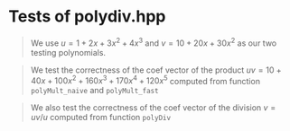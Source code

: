 
# Tests of polydiv.hpp

> We use $u = 1 + 2x + 3x^2 + 4x^3$ and $v = 10 + 20x + 30x^2$ as our two testing polynomials.

> We test the correctness of the coef vector of the product $uv = 10 + 40x + 100x^2 + 160x^3 + 170x^4 + 120x^5$ 
> computed from function `polyMult_naive` and `polyMult_fast`

> We also test the correctness of the coef vector of the division $v = uv / u$ 
> computed from function `polyDiv`
